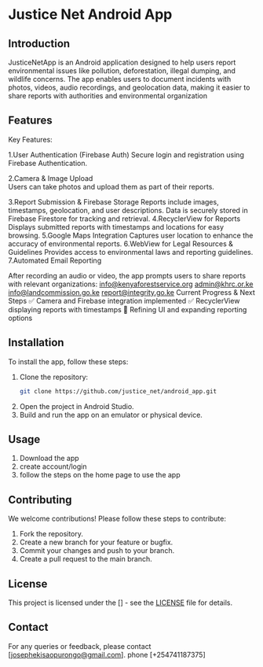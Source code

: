 # Justice Net Android App

## Introduction
JusticeNetApp is an Android application designed to help users report environmental issues like pollution, deforestation, illegal dumping, and wildlife concerns. The app enables users to document incidents with photos, videos, audio recordings, and geolocation data, making it easier to share reports with authorities and environmental organization

## Features
Key Features:

1.User Authentication (Firebase Auth)
   Secure login and registration using Firebase Authentication.

2.Camera & Image Upload  
  Users can take photos and upload them as part of their reports.
  
3.Report Submission & Firebase Storage
  Reports include images, timestamps, geolocation, and user descriptions.
  Data is securely stored in Firebase Firestore for tracking and retrieval.
4.RecyclerView for Reports
  Displays submitted reports with timestamps and locations for easy browsing.
5.Google Maps Integration
  Captures user location to enhance the accuracy of environmental reports.
6.WebView for Legal Resources & Guidelines
  Provides access to environmental laws and reporting guidelines.
7.Automated Email Reporting

After recording an audio or video, the app prompts users to share reports with relevant organizations:
info@kenyaforestservice.org
admin@khrc.or.ke
info@landcommission.go.ke
report@integrity.go.ke
Current Progress & Next Steps
✅ Camera and Firebase integration implemented
✅ RecyclerView displaying reports with timestamps
🔄 Refining UI and expanding reporting options



## Installation
To install the app, follow these steps:
1. Clone the repository:
    ```sh
    git clone https://github.com/justice_net/android_app.git
    ```
2. Open the project in Android Studio.
3. Build and run the app on an emulator or physical device.

## Usage
1. Download the app
2. create account/login
3. follow the steps on the home page to use the app
 

## Contributing
We welcome contributions! Please follow these steps to contribute:
1. Fork the repository.
2. Create a new branch for your feature or bugfix.
3. Commit your changes and push to your branch.
4. Create a pull request to the main branch.

## License
This project is licensed under the [] - see the [LICENSE](LICENSE) file for details.

## Contact
For any queries or feedback, please contact [josephekisaopurongo@gmail.com].
phone [+254741187375]
